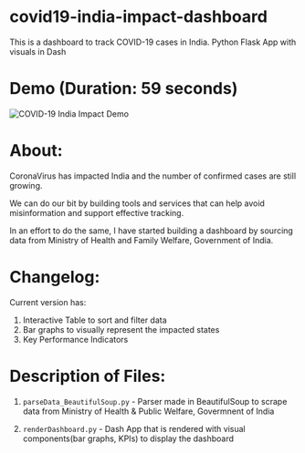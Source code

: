 # covid19-india-impact-dashboard
This is a dashboard to track COVID-19 cases in India. Python Flask App with visuals in Dash

# Demo (Duration: 59 seconds)
![COVID-19 India Impact Demo](https://github.com/devAmoghS/covid19-india-impact-dashboard/blob/master/demo.gif)


# About:

CoronaVirus has impacted India and the number of confirmed cases are still growing. 

We can do our bit by building tools and services that can help avoid misinformation and support effective tracking.

In an effort to do the same, I have started building a dashboard by sourcing data from Ministry of Health and Family Welfare, Government of India.

# Changelog:
Current version has:
1. Interactive Table to sort and filter data
2. Bar graphs to visually represent the impacted states
3. Key Performance Indicators

# Description of Files:
1. `parseData_BeautifulSoup.py` - Parser made in BeautifulSoup to scrape data from Ministry of Health & Public Welfare, Govermnent of India

2. `renderDashboard.py` - Dash App that is rendered with visual components(bar graphs, KPIs) to display the dashboard


